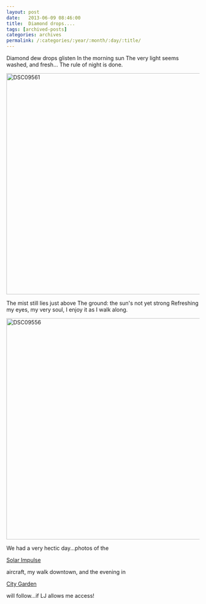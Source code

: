 ```yaml
---
layout: post
date:	2013-06-09 08:46:00
title:  Diamond drops....
tags: [archived-posts]
categories: archives
permalink: /:categories/:year/:month/:day/:title/
---
```

Diamond dew drops glisten
In the morning sun
The very light seems washed, and fresh...
The rule of night is done.

<a href="http://www.flickr.com/photos/86494503@N00/8992775806/" title="DSC09561 by mohandep, on Flickr"><img src="http://farm8.staticflickr.com/7428/8992775806_8b44c9f016_b.jpg" width="1024" height="576" alt="DSC09561"></a>

The mist still lies just above 
The ground: the sun's not yet strong
Refreshing my eyes, my very soul,
I enjoy it as I walk along.

<a href="http://www.flickr.com/photos/86494503@N00/8992777170/" title="DSC09556 by mohandep, on Flickr"><img src="http://farm9.staticflickr.com/8259/8992777170_a597a73bcb_b.jpg" width="1024" height="576" alt="DSC09556"></a>



We had a very hectic day...photos of the

<a href="http://www.solarimpulse.com/"> Solar Impulse </a>

aircraft, my walk downtown, and the evening in 

<a href="http://www.citygardenstl.org/"> City Garden </a>

will follow...if LJ allows me access!
